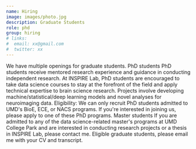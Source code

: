 ```yaml
---
name: Hiring
image: images/photo.jpg
description: Graduate Students
role: phd
group: hiring
# links:
#  email: xx@gmail.com
#  twitter: xx
---
```

We have multiple openings for graduate students. 
PhD students
PhD students receive mentored research experience and guidance in conducting independent research. At INSPIRE Lab, PhD students are encouraged to take data science courses to stay at the forefront of the field and apply technical expertise to brain science research. Projects involve developing machine/statistical/deep learning models and novel analyses for neuroimaging data. 
Eligibility: We can only recruit PhD students admitted to UMD's BioE, ECE, or NACS programs. If you're interested in joining us, please apply to one of these PhD programs.
Master students
If you are admitted to any of the data science-related master's programs at UMD College Park and are interested in conducting research projects or a thesis in INSPIRE Lab, please contact me.
Eligible graduate students, please email me with your CV and transcript.